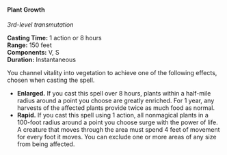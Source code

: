 #### Plant Growth
<!-- markdownlint-disable link-image-reference-definitions -->
[_metadata_:spell_name]:- "Plant Growth"
[_metadata_:spell_level]:- "3"
[_metadata_:spell_school]:- "transmutation"
[_metadata_:ritual]:- "false"
[_metadata_:casting_time_amount]:- "1 / 8"
[_metadata_:casting_time_unit]:- "action / hours"
[_metadata_:range]:- "150 feet"
[_metadata_:target]:- "special"
[_metadata_:components_verbal]:- "true"
[_metadata_:components_somatic]:- "true"
[_metadata_:components_material]:- "false"
[_metadata_:duration]:- "Instantaneous"
[_metadata_:concentration]:- "false"
[_metadata_:compared_to_wotc_srd_5.1]:- "mechanics_same_wording_different"
[_metadata_:compared_to_a5e_srd]:- "mechanics_different_wording_different"
<!-- markdownlint-disable-next-line no-emphasis-as-heading -->
_3rd-level transmutation_

**Casting Time:** 1 action or 8 hours \
**Range:** 150 feet \
**Components:** V, S \
**Duration:** Instantaneous

You channel vitality into vegetation to achieve one of the following effects, chosen when casting the spell.

- **Enlarged.**
  If you cast this spell over 8 hours, plants within a half-mile radius around a point you choose are greatly enriched.
  For 1 year, any harvests of the affected plants provide twice as much food as normal.
- **Rapid.**
  If you cast this spell using 1 action, all nonmagical plants in a 100-foot radius around a point you choose surge with the power of life.
  A creature that moves through the area must spend 4 feet of movement for every foot it moves.
  You can exclude one or more areas of any size from being affected.
